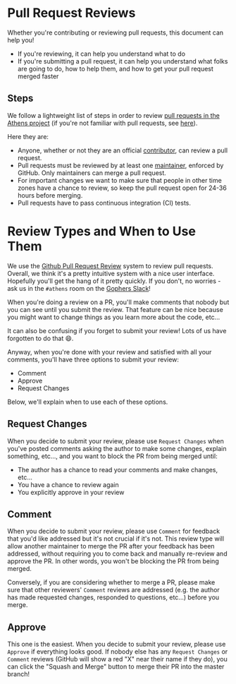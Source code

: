 # Pull Request Reviews

Whether you're contributing or reviewing pull requests, this document can help you!

- If you're reviewing, it can help you understand what to do
- If you're submitting a pull request, it can help you understand what folks
are going to do, how to help them, and how to get your pull request
merged faster

## Steps

We follow a lightweight list of steps in order to review 
[pull requests in the Athens project](https://github.com/gomods/athens/pulls)
(if you're not familiar with pull requests, see 
[here](https://help.github.com/articles/about-pull-requests/)).

Here they are:

- Anyone, whether or not they are an official [contributor](https://github.com/orgs/gomods/teams/contributors),
  can review a pull request.
- Pull requests must be reviewed by at least one 
  [maintainer](https://github.com/orgs/gomods/teams/maintainers), enforced by GitHub.
  Only maintainers can merge a pull request.
- For important changes we want to make sure that people in other time zones have a chance to
    review, so keep the pull request open for 24-36 hours before merging.
- Pull requests have to pass continuous integration (CI) tests.

# Review Types and When to Use Them

We use the [Github Pull Request Review](https://help.github.com/articles/about-pull-request-reviews/)
system to review pull requests. Overall, we think it's a pretty intuitive system
with a nice user interface. Hopefully you'll get the hang of it pretty quickly. If you
don't, no worries - ask us in the `#athens` room on the [Gophers Slack](https://invite.slack.golangbridge.org/)!

When you're doing a review on a PR, you'll make comments that nobody but you can see until you
submit the review. That feature can be nice because you might want to change things as you
learn more about the code, etc... 

It can also be confusing if you forget to submit your review! Lots of us have forgotten to do 
that :smile:.

Anyway, when you're done with your review and satisfied with all your comments, you'll have 
three options to submit your review:

- Comment
- Approve
- Request Changes

Below, we'll explain when to use each of these options.

## Request Changes

When you decide to submit your review, please use `Request Changes` when you've posted
comments asking the author to make some changes, explain something, etc..., and you 
want to block the PR from being merged until:

- The author has a chance to read your comments and make changes, etc...
- You have a chance to review again
- You explicitly approve in your review

## Comment

When you decide to submit your review, please use `Comment` for feedback that you'd
like addressed but it's not crucial if it's not. This review type will allow another maintainer
to merge the PR after your feedback has been addressed, without requiring you to 
come back and manually re-review and approve the PR. In other words, you won't
be blocking the PR from being merged.

Conversely, if you are considering whether to merge a PR, please make sure that other 
reviewers' `Comment` reviews are addressed (e.g. the author has made requested changes, 
responded to questions, etc...) before you merge.

## Approve

This one is the easiest. When you decide to submit your review, please use `Approve` if everything
looks good. If nobody else has any `Request Changes` or `Comment` reviews 
(GitHub will show a red "X" near their name if they do), you can click the "Squash and Merge"
button to merge their PR into the master branch!
